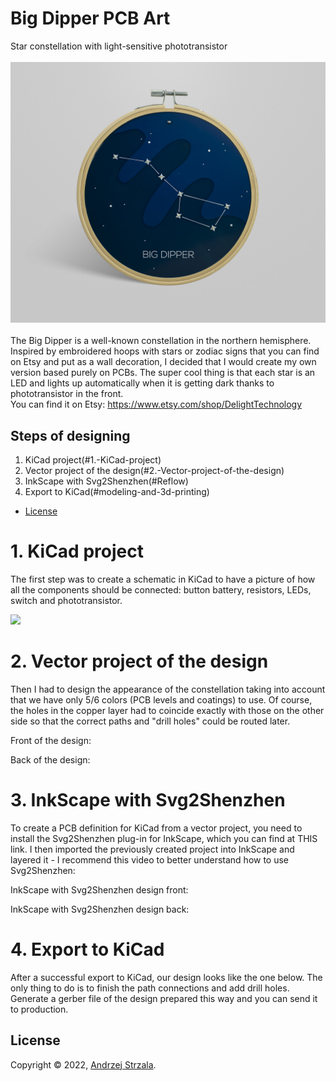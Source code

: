 # Big Dipper PCB Art
Star constellation with light-sensitive phototransistor </br> </br>
 <img src="./images/big_dipper_dzien.jpg" width="650" />
 </br> </br>
The Big Dipper is a well-known constellation in the northern hemisphere. Inspired by embroidered hoops with stars or zodiac signs that you can find on Etsy and put as a wall decoration, I decided that I would create my own version based purely on PCBs. The super cool thing is that each star is an LED and lights up automatically when it is getting dark thanks to phototransistor in the front.
 </br>
You can find it on Etsy:
https://www.etsy.com/shop/DelightTechnology


## Steps of designing
1. KiCad project(#1.-KiCad-project)
2. Vector project of the design(#2.-Vector-project-of-the-design)
3. InkScape with Svg2Shenzhen(#Reflow)
4. Export to KiCad(#modeling-and-3d-printing)
* [License](#License)



# 1. KiCad project
The first step was to create a schematic in KiCad to have a picture of how all the components should be connected: button battery, resistors, LEDs, switch and phototransistor.

 <img src="./images/onoffcircut.png" width="350" />


# 2. Vector project of the design
Then I had to design the appearance of the constellation taking into account that we have only 5/6 colors (PCB levels and coatings) to use. Of course, the holes in the copper layer had to coincide exactly with those on the other side so that the correct paths and "drill holes" could be routed later.

Front of the design:

Back of the design:


# 3. InkScape with Svg2Shenzhen
To create a PCB definition for KiCad from a vector project, you need to install the Svg2Shenzhen plug-in for InkScape, which you can find at THIS link. I then imported the previously created project into InkScape and layered it - I recommend this video to better understand how to use Svg2Shenzhen:


InkScape with Svg2Shenzhen design front:

InkScape with Svg2Shenzhen design back:

# 4. Export to KiCad
After a successful export to KiCad, our design looks like the one below. The only thing to do is to finish the path connections and add drill holes. Generate a gerber file of the design prepared this way and you can send it to production.



## License

Copyright © 2022, [Andrzej Strzala](https://www.linkedin.com/in/andrzejstrzala/).
